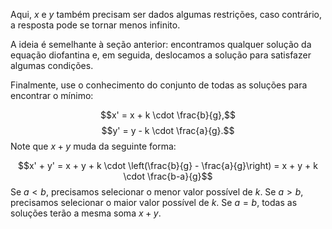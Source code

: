 
Aqui, $x$ e $y$ também precisam ser dados algumas restrições, caso contrário, a resposta pode se tornar menos infinito.

A ideia é semelhante à seção anterior: encontramos qualquer solução da equação diofantina e, em seguida, deslocamos a solução para satisfazer algumas condições.

Finalmente, use o conhecimento do conjunto de todas as soluções para encontrar o mínimo:

$$x' = x + k \cdot \frac{b}{g},$$
$$y' = y - k \cdot \frac{a}{g}.$$
Note que $x + y$ muda da seguinte forma:

$$x' + y' = x + y + k \cdot \left(\frac{b}{g} - \frac{a}{g}\right) = x + y + k \cdot \frac{b-a}{g}$$
Se $a < b$, precisamos selecionar o menor valor possível de $k$. Se $a > b$, precisamos selecionar o maior valor possível de $k$. Se $a = b$, todas as soluções terão a mesma soma $x + y$.